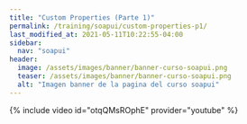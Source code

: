 ```yaml
---
title: "Custom Properties (Parte 1)"
permalink: /training/soapui/custom-properties-p1/
last_modified_at: 2021-05-11T10:22:55-04:00
sidebar:
  nav: "soapui"
header:
  image: /assets/images/banner/banner-curso-soapui.png
  teaser: /assets/images/banner/banner-curso-soapui.png
  alt: "Imagen banner de la pagina del curso soapui"
---
```


{% include video id="otqQMsROphE" provider="youtube" %}
